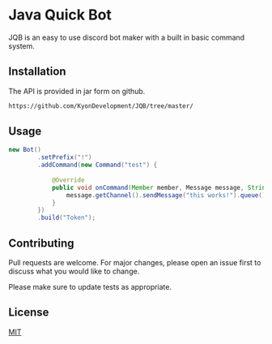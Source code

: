 # Java Quick Bot

JQB is an easy to use discord bot maker with a built in basic command system.

## Installation

The API is provided in jar form on github.

```html
https://github.com/KyonDevelopment/JQB/tree/master/
```

## Usage

```java
new Bot()
		.setPrefix("!")
		.addCommand(new Command("test") {
			
			@Override
			public void onCommand(Member member, Message message, String aliasUsed, String[] args) {
				message.getChannel().sendMessage("this works!").queue();
			}
		})
		.build("Token");
```

## Contributing
Pull requests are welcome. For major changes, please open an issue first to discuss what you would like to change.

Please make sure to update tests as appropriate.

## License
[MIT](https://choosealicense.com/licenses/mit/)